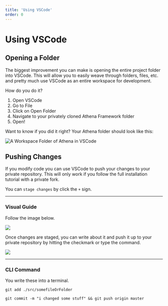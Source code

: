 ```yaml
---
title: 'Using VSCode'
order: 0
---
```


# Using VSCode

## Opening a Folder

The biggest improvement you can make is opening the entire project folder into VSCode. This will allow you to easily weave through folders, files, etc. and pretty much use VSCode as an entire workspace for development.

How do you do it?

1. Open VSCode
2. Go to File
3. Click on Open Folder
4. Navigate to your privately cloned Athena Framework folder
5. Open!

Want to know if you did it right? Your Athena folder should look like this:

![A Workspace Folder of Athena in VSCode](https://i.imgur.com/c65E1lz.png)

## Pushing Changes

If you modify code you can use VSCode to push your changes to your private repository. This will only work if you follow the full installation tutorial with a private fork.

You can `stage changes` by click the `+` sign.

---

### Visual Guide

Follow the image below.

![](https://i.imgur.com/cNf74iX.png)

Once changes are staged, you can write about it and push it up to your private repository by hitting the checkmark or type the command.

![](https://i.imgur.com/RJZVMx1.png)

---

### CLI Command

You write these into a terminal.

```
git add ./src/somefileOrFolder
```

```
git commit -m "i changed some stuff" && git push origin master
```